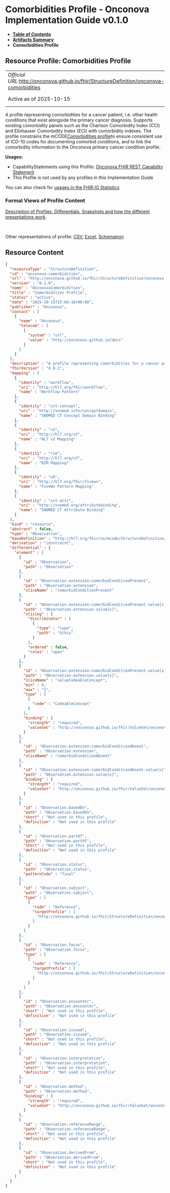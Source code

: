 # Comorbidities Profile - Onconova Implementation Guide v0.1.0

* [**Table of Contents**](toc.md)
* [**Artifacts Summary**](artifacts.md)
* **Comorbidities Profile**

## Resource Profile: Comorbidities Profile 

| | |
| :--- | :--- |
| *Official URL*:http://onconova.github.io/fhir/StructureDefinition/onconova-comorbidities | *Version*:0.1.0 |
| Active as of 2025-10-15 | *Computable Name*:OnconovaComorbidities |

 
A profile representing comorbidities for a cancer patient, i.e. other health conditions that exist alongside the primary cancer diagnosis. Supports existing comorbidity panels such as the Charlson Comorbidity Index (CCI) and Elixhauser Comorbidity Index (ECI) with comorbidity indexes. 
The profile constrains the mCODE[Comorbidities profile](http://hl7.org/fhir/us/mcode/StructureDefinition/mcode-comorbidities)to ensure consistent use of ICD-10 codes for documenting comorbid conditions, and to link the comorbidity information to the Onconova primary cancer condition profile. 

**Usages:**

* CapabilityStatements using this Profile: [Onconova FHIR REST Capability Statement](CapabilityStatement-onconova-capability-statement.md)
* This Profile is not used by any profiles in this Implementation Guide

You can also check for [usages in the FHIR IG Statistics](https://packages2.fhir.org/xig/onconova.fhir|current/StructureDefinition/onconova-comorbidities)

### Formal Views of Profile Content

 [Description of Profiles, Differentials, Snapshots and how the different presentations work](http://build.fhir.org/ig/FHIR/ig-guidance/readingIgs.html#structure-definitions). 

 

Other representations of profile: [CSV](StructureDefinition-onconova-comorbidities.csv), [Excel](StructureDefinition-onconova-comorbidities.xlsx), [Schematron](StructureDefinition-onconova-comorbidities.sch) 



## Resource Content

```json
{
  "resourceType" : "StructureDefinition",
  "id" : "onconova-comorbidities",
  "url" : "http://onconova.github.io/fhir/StructureDefinition/onconova-comorbidities",
  "version" : "0.1.0",
  "name" : "OnconovaComorbidities",
  "title" : "Comorbidities Profile",
  "status" : "active",
  "date" : "2025-10-15T15:04:18+00:00",
  "publisher" : "Onconova",
  "contact" : [
    {
      "name" : "Onconova",
      "telecom" : [
        {
          "system" : "url",
          "value" : "http://onconova.github.io/docs"
        }
      ]
    }
  ],
  "description" : "A profile representing comorbidities for a cancer patient, i.e. other health conditions that exist alongside the primary cancer diagnosis. Supports existing comorbidity panels such as the Charlson Comorbidity Index (CCI) and Elixhauser Comorbidity Index (ECI) with comorbidity indexes.\n\nThe profile constrains the mCODE [Comorbidities profile](http://hl7.org/fhir/us/mcode/StructureDefinition/mcode-comorbidities) to ensure consistent use of ICD-10 codes for documenting comorbid conditions, and to link the comorbidity information to the Onconova primary cancer condition profile. ",
  "fhirVersion" : "4.0.1",
  "mapping" : [
    {
      "identity" : "workflow",
      "uri" : "http://hl7.org/fhir/workflow",
      "name" : "Workflow Pattern"
    },
    {
      "identity" : "sct-concept",
      "uri" : "http://snomed.info/conceptdomain",
      "name" : "SNOMED CT Concept Domain Binding"
    },
    {
      "identity" : "v2",
      "uri" : "http://hl7.org/v2",
      "name" : "HL7 v2 Mapping"
    },
    {
      "identity" : "rim",
      "uri" : "http://hl7.org/v3",
      "name" : "RIM Mapping"
    },
    {
      "identity" : "w5",
      "uri" : "http://hl7.org/fhir/fivews",
      "name" : "FiveWs Pattern Mapping"
    },
    {
      "identity" : "sct-attr",
      "uri" : "http://snomed.org/attributebinding",
      "name" : "SNOMED CT Attribute Binding"
    }
  ],
  "kind" : "resource",
  "abstract" : false,
  "type" : "Observation",
  "baseDefinition" : "http://hl7.org/fhir/us/mcode/StructureDefinition/mcode-comorbidities|4.0.0",
  "derivation" : "constraint",
  "differential" : {
    "element" : [
      {
        "id" : "Observation",
        "path" : "Observation"
      },
      {
        "id" : "Observation.extension:comorbidConditionPresent",
        "path" : "Observation.extension",
        "sliceName" : "comorbidConditionPresent"
      },
      {
        "id" : "Observation.extension:comorbidConditionPresent.value[x]",
        "path" : "Observation.extension.value[x]",
        "slicing" : {
          "discriminator" : [
            {
              "type" : "type",
              "path" : "$this"
            }
          ],
          "ordered" : false,
          "rules" : "open"
        }
      },
      {
        "id" : "Observation.extension:comorbidConditionPresent.value[x]:valueCodeableConcept",
        "path" : "Observation.extension.value[x]",
        "sliceName" : "valueCodeableConcept",
        "min" : 0,
        "max" : "1",
        "type" : [
          {
            "code" : "CodeableConcept"
          }
        ],
        "binding" : {
          "strength" : "required",
          "valueSet" : "http://onconova.github.io/fhir/ValueSet/onconova-vs-icd-10-conditions|0.1.0"
        }
      },
      {
        "id" : "Observation.extension:comorbidConditionAbsent",
        "path" : "Observation.extension",
        "sliceName" : "comorbidConditionAbsent"
      },
      {
        "id" : "Observation.extension:comorbidConditionAbsent.value[x]",
        "path" : "Observation.extension.value[x]",
        "binding" : {
          "strength" : "required",
          "valueSet" : "http://onconova.github.io/fhir/ValueSet/onconova-vs-icd-10-conditions|0.1.0"
        }
      },
      {
        "id" : "Observation.basedOn",
        "path" : "Observation.basedOn",
        "short" : "Not used in this profile",
        "definition" : "Not used in this profile"
      },
      {
        "id" : "Observation.partOf",
        "path" : "Observation.partOf",
        "short" : "Not used in this profile",
        "definition" : "Not used in this profile"
      },
      {
        "id" : "Observation.status",
        "path" : "Observation.status",
        "patternCode" : "final"
      },
      {
        "id" : "Observation.subject",
        "path" : "Observation.subject",
        "type" : [
          {
            "code" : "Reference",
            "targetProfile" : [
              "http://onconova.github.io/fhir/StructureDefinition/onconova-cancer-patient|0.1.0"
            ]
          }
        ]
      },
      {
        "id" : "Observation.focus",
        "path" : "Observation.focus",
        "type" : [
          {
            "code" : "Reference",
            "targetProfile" : [
              "http://onconova.github.io/fhir/StructureDefinition/onconova-primary-cancer-condition|0.1.0"
            ]
          }
        ]
      },
      {
        "id" : "Observation.encounter",
        "path" : "Observation.encounter",
        "short" : "Not used in this profile",
        "definition" : "Not used in this profile"
      },
      {
        "id" : "Observation.issued",
        "path" : "Observation.issued",
        "short" : "Not used in this profile",
        "definition" : "Not used in this profile"
      },
      {
        "id" : "Observation.interpretation",
        "path" : "Observation.interpretation",
        "short" : "Not used in this profile",
        "definition" : "Not used in this profile"
      },
      {
        "id" : "Observation.method",
        "path" : "Observation.method",
        "binding" : {
          "strength" : "required",
          "valueSet" : "http://onconova.github.io/fhir/ValueSet/onconova-vs-comorbidity-panels|0.1.0"
        }
      },
      {
        "id" : "Observation.referenceRange",
        "path" : "Observation.referenceRange",
        "short" : "Not used in this profile",
        "definition" : "Not used in this profile"
      },
      {
        "id" : "Observation.derivedFrom",
        "path" : "Observation.derivedFrom",
        "short" : "Not used in this profile",
        "definition" : "Not used in this profile"
      }
    ]
  }
}

```

